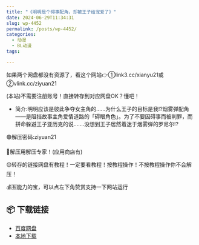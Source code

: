 ```yaml
---
title: "《明明是个碍事配角，却被王子给宠爱了》"
date: 2024-06-29T11:34:31
slug: wp-4452
permalink: /posts/wp-4452/
categories:
  - 动漫
  - BL动漫
tags:

---
```


如果两个网盘都没有资源了，看这个网站👉①link3.cc/xianyu21或②vlink.cc/ziyuan21

(本站)不需要注册账号！直接转存到对应网盘OK？懂吧！

*   简介:明明应该是彼此争夺女主角的……为什么王子的目标是我!?烟雾弹配角——是阻挡故事主角爱情道路的「碍眼角色」。为了不要因碍事而被判罪，而拼命躲避王子亚历克的说…….没想到王子居然着迷于烟雾弹的罗尼尔!?

🟢解压密码:ziyuan21

🔵解压用解压专家！(应用商店有)

🟡转存的链接网盘有教程！一定要看教程！按教程操作！不按教程操作你不会解压！

💰🈶能力的宝，可以点左下角赞赏支持一下网站运行

## 📦 下载链接
- [百度网盘](https://blziyuan21.com/pay-download/4452?key=e1aff72f2b&down_id=0)
- [本地下载](https://blziyuan21.com/pay-download/4452?key=e1aff72f2b&down_id=1)

